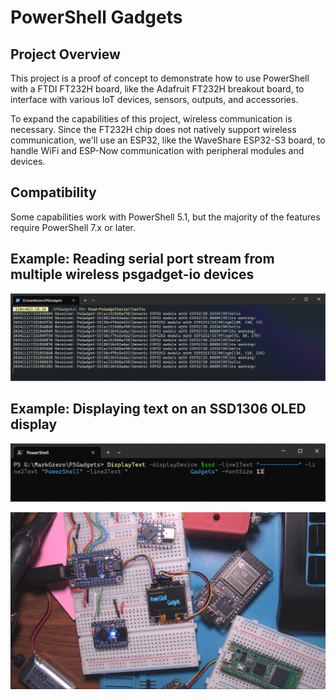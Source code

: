 # PowerShell Gadgets

## Project Overview

This project is a proof of concept to demonstrate how to use PowerShell with a FTDI FT232H board, like the Adafruit FT232H breakout board, to interface with various IoT devices, sensors, outputs, and accessories.  

To expand the capabilities of this project, wireless communication is necessary. Since the FT232H chip does not natively support wireless communication, we'll use an ESP32, like the WaveShare ESP32-S3 board, to handle WiFi and ESP-Now communication with peripheral modules and devices.

## Compatibility

Some capabilities work with PowerShell 5.1, but the majority of the features require PowerShell 7.x or later.

## Example: Reading serial port stream from multiple wireless psgadget-io devices
![alt text](image.png)


## Example: Displaying text on an SSD1306 OLED display
![ps7](./images/frontpage_ps7.png)

![PowerShell Gadgets](./images/frontpage.jpg)

